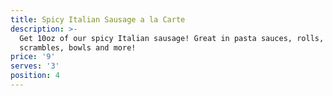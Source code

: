 ```yaml
---
title: Spicy Italian Sausage a la Carte
description: >-
  Get 10oz of our spicy Italian sausage! Great in pasta sauces, rolls,
  scrambles, bowls and more!
price: '9'
serves: '3'
position: 4
---
```


